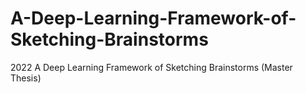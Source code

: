 # A-Deep-Learning-Framework-of-Sketching-Brainstorms
2022 A Deep Learning Framework of Sketching Brainstorms (Master Thesis)
